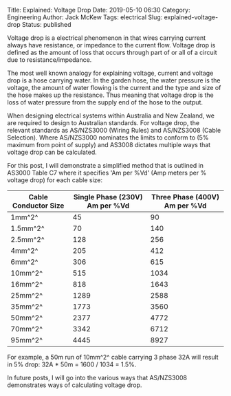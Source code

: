 Title: Explained: Voltage Drop
Date: 2019-05-10 06:30
Category: Engineering
Author: Jack McKew
Tags: electrical
Slug: explained-voltage-drop
Status: published

Voltage drop is a electrical phenomenon in that wires carrying current always have resistance, or impedance to the current flow. Voltage drop is defined as the amount of loss that occurs through part of or all of a circuit due to resistance/impedance.

The most well known analogy for explaining voltage, current and voltage drop is a hose carrying water. In the garden hose, the water pressure is the voltage, the amount of water flowing is the current and the type and size of the hose makes up the resistance. Thus meaning that voltage drop is the loss of water pressure from the supply end of the hose to the output.

When designing electrical systems within Australia and New Zealand, we are required to design to Australian standards. For voltage drop, the relevant standards as AS/NZS3000 (Wiring Rules) and AS/NZS3008 (Cable Selection). Where AS/NZS3000 nominates the limits to conform to (5% maximum from point of supply) and AS3008 dictates multiple ways that voltage drop can be calculated.

For this post, I will demonstrate a simplified method that is outlined in AS3000 Table C7 where it specifies 'Am per %Vd' (Amp meters per % voltage drop) for each cable size: 

| Cable Conductor Size | Single Phase (230V) Am per %Vd | Three Phase (400V) Am per %Vd |
| -------------------- | ------------------------------ | ----------------------------- |
| 1mm^2^               | 45                             | 90                            |
| 1.5mm^2^             | 70                             | 140                           |
| 2.5mm^2^             | 128                            | 256                           |
| 4mm^2^               | 205                            | 412                           |
| 6mm^2^               | 306                            | 615                           |
| 10mm^2^              | 515                            | 1034                          |
| 16mm^2^              | 818                            | 1643                          |
| 25mm^2^              | 1289                           | 2588                          |
| 35mm^2^              | 1773                           | 3560                          |
| 50mm^2^              | 2377                           | 4772                          |
| 70mm^2^              | 3342                           | 6712                          |
| 95mm^2^              | 4445                           | 8927                          |

For example, a 50m run of 10mm\^2^ cable carrying 3 phase 32A will result in 5% drop: 32A \* 50m = 1600 / 1034 = 1.5%.

In future posts, I will go into the various ways that AS/NZS3008 demonstrates ways of calculating voltage drop.
